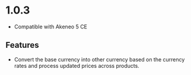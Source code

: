 
# 1.0.3
- Compatible with Akeneo 5 CE
## Features
- Convert the base currency into other currency based on the currency rates and process updated prices across products.